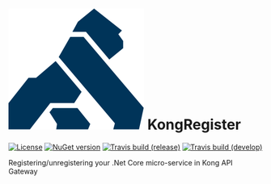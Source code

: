 # ![Logo](resources/KongRegisterLogo.png) KongRegister

[![License](https://img.shields.io/github/license/renardguill/KongRegister.svg)](LICENSE)
[![NuGet version](https://img.shields.io/nuget/v/KongRegister.svg)](https://www.nuget.org/packages/KongRegister/)
[![Travis build (release)](https://img.shields.io/travis/renardguill/KongRegister/master.svg?label=Build%20(release)&logo=travis)](https://travis-ci.org/renardguill/KongRegister)
[![Travis build (develop)](https://img.shields.io/travis/renardguill/KongRegister/develop.svg?label=Build%20(develop)&logo=travis)](https://travis-ci.org/renardguill/KongRegister)

Registering/unregistering your .Net Core micro-service in Kong API Gateway
